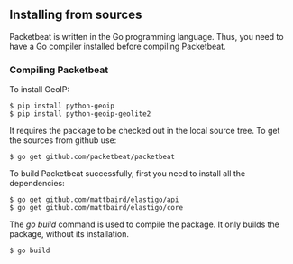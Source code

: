 ## Installing from sources

Packetbeat is written in the Go programming language. Thus, you need to have a Go compiler
installed before compiling Packetbeat.

### Compiling Packetbeat

To install GeoIP:

    $ pip install python-geoip
    $ pip install python-geoip-geolite2

It requires the package to be checked out in the local source tree. To get the sources from github use:

    $ go get github.com/packetbeat/packetbeat

To build Packetbeat successfully, first you need to install all the dependencies:

    $ go get github.com/mattbaird/elastigo/api
    $ go get github.com/mattbaird/elastigo/core

The *go build* command is used to compile the package. It only builds the package, without its installation.

    $ go build

